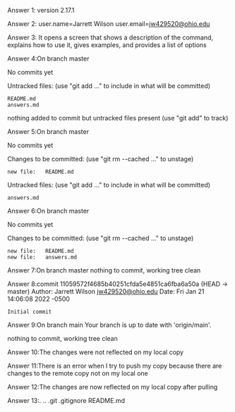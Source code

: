 Answer 1: version 2.17.1


Answer 2: user.name=Jarrett Wilson
	  user.email=jw429520@ohio.edu


Answer 3: It opens a screen that shows a description of the command, explains how to use it, gives examples, and provides a list of options


Answer 4:On branch master

No commits yet

Untracked files:
  (use "git add <file>..." to include in what will be committed)

	README.md
	answers.md

nothing added to commit but untracked files present (use "git add" to track)


Answer 5:On branch master

No commits yet

Changes to be committed:
  (use "git rm --cached <file>..." to unstage)

	new file:   README.md

Untracked files:
  (use "git add <file>..." to include in what will be committed)

	answers.md


Answer 6:On branch master

No commits yet

Changes to be committed:
  (use "git rm --cached <file>..." to unstage)

	new file:   README.md
	new file:   answers.md


Answer 7:On branch master
nothing to commit, working tree clean


Answer 8:commit 11059572f4685b40251cfda5e4851ca6fba6a50a (HEAD -> master)
Author: Jarrett Wilson <jw429520@ohio.edu>
Date:   Fri Jan 21 14:06:08 2022 -0500

    Initial commit


Answer 9:On branch main
Your branch is up to date with 'origin/main'.

nothing to commit, working tree clean


Answer 10:The changes were not reflected on my local copy


Answer 11:There is an error when I try to push my copy because there are changes to the remote copy not on my local one


Answer 12:The changes are now reflected on my local copy after pulling


Answer 13:.  ..  .git  .gitignore  README.md


